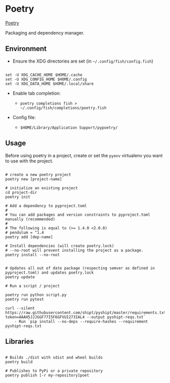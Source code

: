 # Poetry

[Poetry](https://python-poetry.org/docs/)

Packaging and dependency manager.

## Environment

* Ensure the XDG directories are set (in `~/.config/fish/config.fish`)

```shell

set -U XDG_CACHE_HOME $HOME/.cache
set -U XDG_CONFIG_HOME $HOME/.config
set -U XDG_DATA_HOME $HOME/.local/share

```

* Enable tab completion:
  * `poetry completions fish > ~/.config/fish/completions/poetry.fish`

* Config file:
  * `$HOME/Library/Application Support/pypoetry/`


## Usage

Before using poetry in a project, create or set the `pyenv` virtualenv you want
to use with the project.

```shell

# create a new poetry project
poetry new [project-name]

# initialize an existing project
cd project-dir
poetry init

# Add a dependency to pyproject.toml
#
# You can add packages and version constraints to pyproject.toml manually (recommended)
#
# The following is equal to (>= 1.4.0 <2.0.0)
# pendulum = ^1.4
poetry add [dep-name]

# Install dependencies (will create poetry.lock)
# --no-root will prevent installing the project as a package.
poetry install --no-root


# Updates all out of date package (respecting semver as defined in pyproject.toml) and updates poetry.lock
poetry update

# Run a script / project

poetry run python script.py
poetry run pytest

curl --silent https://raw.githubusercontent.com/shipt/pyshipt/master/requirements.txt?token=AAAH5JJJGGF77I5F6GFVUI273IAL4 --output pyshipt-reqs.txt`
    - Run `pip install --no-deps --require-hashes --requirement pyshipt-reqs.txt
```


## Libraries

```shell

# Builds ./dist with sdist and wheel builds
poetry build

# Publishes to PyPi or a private repository
poetry publish [-r my-repository]poet
```